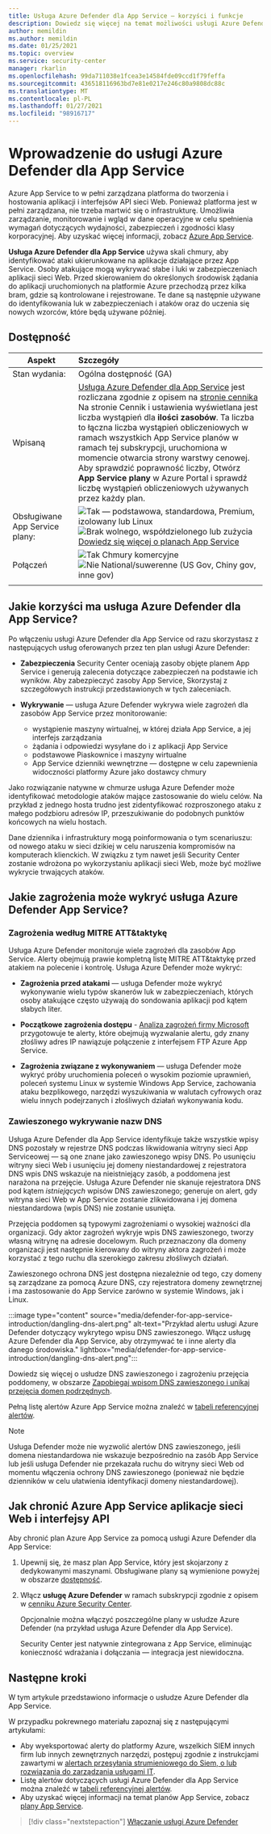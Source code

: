 ```yaml
---
title: Usługa Azure Defender dla App Service — korzyści i funkcje
description: Dowiedz się więcej na temat możliwości usługi Azure Defender dla App Service i sposobu włączania jej w ramach subskrypcji
author: memildin
ms.author: memildin
ms.date: 01/25/2021
ms.topic: overview
ms.service: security-center
manager: rkarlin
ms.openlocfilehash: 99da711038e1fcea3e14584fde09ccd1f79feffa
ms.sourcegitcommit: 436518116963bd7e81e0217e246c80a9808dc88c
ms.translationtype: MT
ms.contentlocale: pl-PL
ms.lasthandoff: 01/27/2021
ms.locfileid: "98916717"
---
```

# <a name="introduction-to-azure-defender-for-app-service"></a>Wprowadzenie do usługi Azure Defender dla App Service

Azure App Service to w pełni zarządzana platforma do tworzenia i hostowania aplikacji i interfejsów API sieci Web. Ponieważ platforma jest w pełni zarządzana, nie trzeba martwić się o infrastrukturę. Umożliwia zarządzanie, monitorowanie i wgląd w dane operacyjne w celu spełnienia wymagań dotyczących wydajności, zabezpieczeń i zgodności klasy korporacyjnej. Aby uzyskać więcej informacji, zobacz [Azure App Service](https://azure.microsoft.com/services/app-service/).

**Usługa Azure Defender dla App Service** używa skali chmury, aby identyfikować ataki ukierunkowane na aplikacje działające przez App Service. Osoby atakujące mogą wykrywać słabe i luki w zabezpieczeniach aplikacji sieci Web. Przed skierowaniem do określonych środowisk żądania do aplikacji uruchomionych na platformie Azure przechodzą przez kilka bram, gdzie są kontrolowane i rejestrowane. Te dane są następnie używane do identyfikowania luk w zabezpieczeniach i ataków oraz do uczenia się nowych wzorców, które będą używane później.


## <a name="availability"></a>Dostępność

|Aspekt|Szczegóły|
|----|:----|
|Stan wydania:|Ogólna dostępność (GA)|
|Wpisaną|[Usługa Azure Defender dla App Service](azure-defender.md) jest rozliczana zgodnie z opisem na [stronie cennika](security-center-pricing.md)<br>Na stronie Cennik i ustawienia wyświetlana jest liczba wystąpień dla **ilości zasobów**. Ta liczba to łączna liczba wystąpień obliczeniowych w ramach wszystkich App Service planów w ramach tej subskrypcji, uruchomiona w momencie otwarcia strony warstwy cenowej.<br>Aby sprawdzić poprawność liczby, Otwórz **App Service plany** w Azure Portal i sprawdź liczbę wystąpień obliczeniowych używanych przez każdy plan.|
|Obsługiwane App Service plany:|![Tak — ](./media/icons/yes-icon.png) podstawowa, standardowa, Premium, izolowany lub Linux<br>![Brak ](./media/icons/no-icon.png) wolnego, współdzielonego lub zużycia<br>[Dowiedz się więcej o planach App Service](https://azure.microsoft.com/pricing/details/app-service/plans/)|
|Połączeń|![Tak](./media/icons/yes-icon.png) Chmury komercyjne<br>![Nie](./media/icons/no-icon.png) National/suwerenne (US Gov, Chiny gov, inne gov)|
|||

## <a name="what-are-the-benefits-of-azure-defender-for-app-service"></a>Jakie korzyści ma usługa Azure Defender dla App Service?

Po włączeniu usługi Azure Defender dla App Service od razu skorzystasz z następujących usług oferowanych przez ten plan usługi Azure Defender:

- **Zabezpieczenia** Security Center oceniają zasoby objęte planem App Service i generują zalecenia dotyczące zabezpieczeń na podstawie ich wyników. Aby zabezpieczyć zasoby App Service, Skorzystaj z szczegółowych instrukcji przedstawionych w tych zaleceniach.

- **Wykrywanie** — usługa Azure Defender wykrywa wiele zagrożeń dla zasobów App Service przez monitorowanie:
    - wystąpienie maszyny wirtualnej, w której działa App Service, a jej interfejs zarządzania
    - żądania i odpowiedzi wysyłane do i z aplikacji App Service
    - podstawowe Piaskownice i maszyny wirtualne
    - App Service dzienniki wewnętrzne — dostępne w celu zapewnienia widoczności platformy Azure jako dostawcy chmury

Jako rozwiązanie natywne w chmurze usługa Azure Defender może identyfikować metodologie ataków mające zastosowanie do wielu celów. Na przykład z jednego hosta trudno jest zidentyfikować rozproszonego ataku z małego podzbioru adresów IP, przeszukiwanie do podobnych punktów końcowych na wielu hostach.

Dane dziennika i infrastruktury mogą poinformowania o tym scenariuszu: od nowego ataku w sieci dzikiej w celu naruszenia kompromisów na komputerach klienckich. W związku z tym nawet jeśli Security Center zostanie wdrożona po wykorzystaniu aplikacji sieci Web, może być możliwe wykrycie trwających ataków.


## <a name="what-threats-can-azure-defender-for-app-service-detect"></a>Jakie zagrożenia może wykryć usługa Azure Defender App Service?

### <a name="threats-by-mitre-attck-tactics"></a>Zagrożenia według MITRE ATT&taktykę

Usługa Azure Defender monitoruje wiele zagrożeń dla zasobów App Service. Alerty obejmują prawie kompletną listę MITRE ATT&taktykę przed atakiem na polecenie i kontrolę. Usługa Azure Defender może wykryć:

- **Zagrożenia przed atakami** — usługa Defender może wykryć wykonywanie wielu typów skanerów luk w zabezpieczeniach, których osoby atakujące często używają do sondowania aplikacji pod kątem słabych liter.

- **Początkowe zagrożenia dostępu**  -  [Analiza zagrożeń firmy Microsoft](https://go.microsoft.com/fwlink/?linkid=2128684) przygotowuje te alerty, które obejmują wyzwalanie alertu, gdy znany złośliwy adres IP nawiązuje połączenie z interfejsem FTP Azure App Service.

- **Zagrożenia związane z wykonywaniem** — usługa Defender może wykryć próby uruchomienia poleceń o wysokim poziomie uprawnień, poleceń systemu Linux w systemie Windows App Service, zachowania ataku bezplikowego, narzędzi wyszukiwania w walutach cyfrowych oraz wielu innych podejrzanych i złośliwych działań wykonywania kodu.

### <a name="dangling-dns-detection"></a>Zawieszonego wykrywanie nazw DNS

Usługa Azure Defender dla App Service identyfikuje także wszystkie wpisy DNS pozostały w rejestrze DNS podczas likwidowania witryny sieci App Serviceowej — są one znane jako zawieszonego wpisy DNS. Po usunięciu witryny sieci Web i usunięciu jej domeny niestandardowej z rejestratora DNS wpis DNS wskazuje na nieistniejący zasób, a poddomena jest narażona na przejęcie. Usługa Azure Defender nie skanuje rejestratora DNS pod kątem *istniejących* wpisów DNS zawieszonego; generuje on alert, gdy witryna sieci Web w App Service zostanie zlikwidowana i jej domena niestandardowa (wpis DNS) nie zostanie usunięta.

Przejęcia poddomen są typowymi zagrożeniami o wysokiej ważności dla organizacji. Gdy aktor zagrożeń wykryje wpis DNS zawieszonego, tworzy własną witrynę na adresie docelowym. Ruch przeznaczony dla domeny organizacji jest następnie kierowany do witryny aktora zagrożeń i może korzystać z tego ruchu dla szerokiego zakresu złośliwych działań.

Zawieszonego ochrona DNS jest dostępna niezależnie od tego, czy domeny są zarządzane za pomocą Azure DNS, czy rejestratora domeny zewnętrznej i ma zastosowanie do App Service zarówno w systemie Windows, jak i Linux.

:::image type="content" source="media/defender-for-app-service-introduction/dangling-dns-alert.png" alt-text="Przykład alertu usługi Azure Defender dotyczący wykrytego wpisu DNS zawieszonego. Włącz usługę Azure Defender dla App Service, aby otrzymywać te i inne alerty dla danego środowiska." lightbox="media/defender-for-app-service-introduction/dangling-dns-alert.png":::

Dowiedz się więcej o usłudze DNS zawieszonego i zagrożeniu przejęcia poddomeny, w obszarze [Zapobiegaj wpisom DNS zawieszonego i unikaj przejęcia domen podrzędnych](../security/fundamentals/subdomain-takeover.md).

Pełną listę alertów Azure App Service można znaleźć w [tabeli referencyjnej alertów](alerts-reference.md#alerts-azureappserv).

> [!NOTE]
> Usługa Defender może nie wyzwolić alertów DNS zawieszonego, jeśli domena niestandardowa nie wskazuje bezpośrednio na zasób App Service lub jeśli usługa Defender nie przekazała ruchu do witryny sieci Web od momentu włączenia ochrony DNS zawieszonego (ponieważ nie będzie dzienników w celu ułatwienia identyfikacji domeny niestandardowej).

## <a name="how-to-protect-your-azure-app-service-web-apps-and-apis"></a>Jak chronić Azure App Service aplikacje sieci Web i interfejsy API

Aby chronić plan Azure App Service za pomocą usługi Azure Defender dla App Service:

1. Upewnij się, że masz plan App Service, który jest skojarzony z dedykowanymi maszynami. Obsługiwane plany są wymienione powyżej w obszarze [dostępność](#availability).

2. Włącz **usługę Azure Defender** w ramach subskrypcji zgodnie z opisem w [cenniku Azure Security Center](security-center-pricing.md).

    Opcjonalnie można włączyć poszczególne plany w usłudze Azure Defender (na przykład usługa Azure Defender dla App Service).

    Security Center jest natywnie zintegrowana z App Service, eliminując konieczność wdrażania i dołączania — integracja jest niewidoczna.


## <a name="next-steps"></a>Następne kroki

W tym artykule przedstawiono informacje o usłudze Azure Defender dla App Service. 

W przypadku pokrewnego materiału zapoznaj się z następującymi artykułami: 

- Aby wyeksportować alerty do platformy Azure, wszelkich SIEM innych firm lub innych zewnętrznych narzędzi, postępuj zgodnie z instrukcjami zawartymi w [alertach przesyłania strumieniowego do Siem, o lub rozwiązania do zarządzania usługami IT](export-to-siem.md).
- Listę alertów dotyczących usługi Azure Defender dla App Service można znaleźć w [tabeli referencyjnej alertów](alerts-reference.md#alerts-azureappserv).
- Aby uzyskać więcej informacji na temat planów App Service, zobacz [plany App Service](https://azure.microsoft.com/pricing/details/app-service/plans/).
> [!div class="nextstepaction"]
> [Włączanie usługi Azure Defender](security-center-pricing.md#enable-azure-defender)